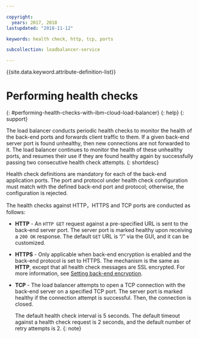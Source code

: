 ```yaml
---

copyright:
  years: 2017, 2018
lastupdated: "2018-11-12"

keywords: health check, http, tcp, ports

subcollection: loadbalancer-service

---
```


{{site.data.keyword.attribute-definition-list}}

# Performing health checks
{: #performing-health-checks-with-ibm-cloud-load-balancer}
{: help}
{: support}

The load balancer conducts periodic health checks to monitor the health of the back-end ports and forwards client traffic to them. If a given back-end server port is found unhealthy, then new connections are not forwarded to it. The load balancer continues to monitor the health of these unhealthy ports, and resumes their use if they are found healthy again by successfully passing two consecutive health check attempts.
{: shortdesc}

Health check definitions are mandatory for each of the back-end application ports. The port and protocol under health check configuration must match with the defined back-end port and protocol; otherwise, the configuration is rejected.

The health checks against HTTP，HTTPS and TCP ports are conducted as follows:

* **HTTP** - An `HTTP GET` request against a pre-specified URL is sent to the back-end server port. The server port is marked healthy upon receiving a `200 OK` response. The default `GET` URL is “/” via the GUI, and it can be customized.

* **HTTPS** - Only applicable when back-end encryption is enabled and the back-end protocol is set to HTTPS. The mechanism is the same as **HTTP**, except that all health check messages are SSL encrypted. For more information, see [Setting back-end encryption](/docs/loadbalancer-service?topic=loadbalancer-service-setting-backend-encryption).

* **TCP** - The load balancer attempts to open a TCP connection with the back-end server on a specified TCP port. The server port is marked healthy if the connection attempt is successful. Then, the connection is closed.

   The default health check interval is 5 seconds. The default timeout against a health check request is 2 seconds, and the default number of retry attempts is 2.
   {: note}
